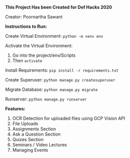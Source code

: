 <b> This Project Has been Created for Def Hacks 2020 </b>

Creator: Poornartha Sawant

<b> Instructions to Run: </b>

Create Virtual Environment:
` python -m venv env `

Activate the Virtual Environment:
1. Go into the project/env/Scripts
2. Then ` activate `

Install Requirements:
` pip install -r requirements.txt `

Create Superuser:
` python manage.py createsuperuser `

Migrate Database:
` python manage.py migrate `

Runserver:
` python manage.py runserver `


<b> Features: </b> 
<br>
1. OCR Detection for uploaded files using GCP Vision API <br>
2. File Uploads <br>
3. Assignments Section <br>
4. Ask a Question Section <br>
5. Quizes Section <br>
6. Seminars / Video Lectures <br>
7. Managing Events <br>

